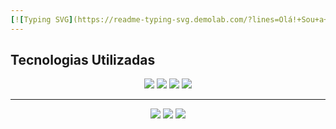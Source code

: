 ```yaml
---
[![Typing SVG](https://readme-typing-svg.demolab.com/?lines=Olá!+Sou+a+Grazielle!;Testando+coisas)](https://git.io/typing-svg)
---
```

## Tecnologias Utilizadas

<p align="center">
  <img src="https://img.shields.io/badge/Dify-0066FF?style=for-the-badge"/>
  <img src="https://img.shields.io/badge/n8n-FF6D00?style=for-the-badge&logo=n8n&logoColor=white" />
  <img src="https://img.shields.io/badge/Python-3776AB?style=for-the-badge&logo=python&logoColor=white" />
  <img src="https://img.shields.io/badge/Docker-2496ED?style=for-the-badge&logo=docker&logoColor=white"/>
</p>

---

<p align="center">
  <a href="https://github.com/fabiomconde"><img src="https://img.shields.io/badge/GitHub-100000?style=for-the-badge&logo=github&logoColor=white" /></a>
  <a href="https://www.instagram.com/ifro_oficial/"><img src="https://img.shields.io/badge/Instagram-E4405F?style=for-the-badge&logo=instagram&logoColor=white" /></a>
  <a href="https://www.linkedin.com/in/seuprojeto"><img src="https://img.shields.io/badge/LinkedIn-0A66C2?style=for-the-badge&logo=linkedin&logoColor=white" /></a>
</p>
